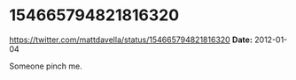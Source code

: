 # 154665794821816320
https://twitter.com/mattdavella/status/154665794821816320
**Date:** 2012-01-04

Someone pinch me.
